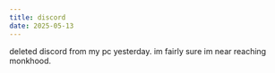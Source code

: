 ```yaml
---
title: discord
date: 2025-05-13
---
```


deleted discord from my pc yesterday. im fairly sure im near reaching monkhood.
